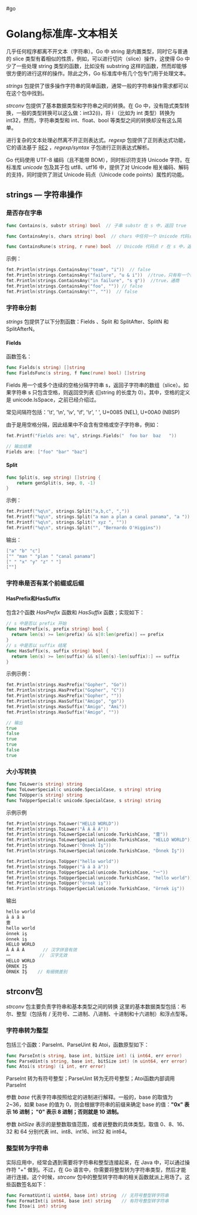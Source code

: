#go

# Golang标准库-文本相关

几乎任何程序都离不开文本（字符串）。Go 中 string 是内置类型，同时它与普通的 slice 类型有着相似的性质，例如，可以进行切片（slice）操作，这使得 Go 中少了一些处理 string 类型的函数，比如没有 substring 这样的函数，然而却能够很方便的进行这样的操作。除此之外，Go 标准库中有几个包专门用于处理文本。

_strings_ 包提供了很多操作字符串的简单函数，通常一般的字符串操作需求都可以在这个包中找到。

_strconv_ 包提供了基本数据类型和字符串之间的转换。在 Go 中，没有隐式类型转换，一般的类型转换可以这么做：int32(i)，将 i （比如为 int 类型）转换为 int32，然而，字符串类型和 int、float、bool 等类型之间的转换却没有这么简单。

进行复杂的文本处理必然离不开正则表达式。_regexp_ 包提供了正则表达式功能，它的语法基于 [RE2](http://code.google.com/p/re2/wiki/Syntax) ，_regexp/syntax_ 子包进行正则表达式解析。

Go 代码使用 UTF-8 编码（且不能带 BOM），同时标识符支持 Unicode 字符。在标准库 _unicode_ 包及其子包 utf8、utf16 中，提供了对 Unicode 相关编码、解码的支持，同时提供了测试 Unicode 码点（Unicode code points）属性的功能。

## strings — 字符串操作

### 是否存在字串
```go
func Contains(s, substr string) bool  // 子串 substr 在 s 中，返回 true

func ContainsAny(s, chars string) bool  // chars 中任何一个 Unicode 代码点在 s 中，返回 true

func ContainsRune(s string, r rune) bool  // Unicode 代码点 r 在 s 中，返回 true
```

示例：
```go
fmt.Println(strings.ContainsAny("team", "i"))  // false
fmt.Println(strings.ContainsAny("failure", "u & i"))  //true，只有有一个存在就true
fmt.Println(strings.ContainsAny("in failure", "s g"))  //true，通商
fmt.Println(strings.ContainsAny("foo", "")) // false
fmt.Println(strings.ContainsAny("", ""))  // false
```

### 字符串分割
_strings_ 包提供了以下分割函数：Fields 、Split 和 SplitAfter、SplitN 和 SplitAfterN。

#### Fields
函数签名：
```go
func Fields(s string) []string
func FieldsFunc(s string, f func(rune) bool) []string
```
Fields 用一个或多个连续的空格分隔字符串 s，返回子字符串的数组（slice）。如果字符串 s 只包含空格，则返回空列表 ([]string 的长度为 0）。其中，空格的定义是 unicode.IsSpace，之前已经介绍过。

常见间隔符包括：'\t', '\n', '\v', '\f', '\r', ' ', U+0085 (NEL), U+00A0 (NBSP)

由于是用空格分隔，因此结果中不会含有空格或空子字符串，例如：
```go
fmt.Printf("Fields are: %q", strings.Fields("  foo bar  baz   "))

// 输出结果
Fields are: ["foo" "bar" "baz"]
```

#### Split
```go
func Split(s, sep string) []string { 
	return genSplit(s, sep, 0, -1) 
}
```

示例：
```go
fmt.Printf("%q\n", strings.Split("a,b,c", ","))
fmt.Printf("%q\n", strings.Split("a man a plan a canal panama", "a "))
fmt.Printf("%q\n", strings.Split(" xyz ", ""))
fmt.Printf("%q\n", strings.Split("", "Bernardo O'Higgins"))
```

输出：
```go
["a" "b" "c"]
["" "man " "plan " "canal panama"]
[" " "x" "y" "z" " "]
[""]
```


###  字符串是否有某个前缀或后缀

#### HasPrefix和HasSuffix
包含2个函数 _HasPrefix_ 函数和 _HasSuffix_ 函数；实现如下：
```go
// s 中是否以 prefix 开始
func HasPrefix(s, prefix string) bool {
  return len(s) >= len(prefix) && s[0:len(prefix)] == prefix
}
// s 中是否以 suffix 结尾
func HasSuffix(s, suffix string) bool {
  return len(s) >= len(suffix) && s[len(s)-len(suffix):] == suffix
}
```

示例示例：

```go
fmt.Println(strings.HasPrefix("Gopher", "Go"))
fmt.Println(strings.HasPrefix("Gopher", "C"))
fmt.Println(strings.HasPrefix("Gopher", ""))
fmt.Println(strings.HasSuffix("Amigo", "go"))
fmt.Println(strings.HasSuffix("Amigo", "Ami"))
fmt.Println(strings.HasSuffix("Amigo", ""))

// 输出
true
false
true
true
false
true
```

### 大小写转换

```go
func ToLower(s string) string
func ToLowerSpecial(c unicode.SpecialCase, s string) string
func ToUpper(s string) string
func ToUpperSpecial(c unicode.SpecialCase, s string) string
```


示例示例
```go
fmt.Println(strings.ToLower("HELLO WORLD"))
fmt.Println(strings.ToLower("Ā Á Ǎ À"))
fmt.Println(strings.ToLowerSpecial(unicode.TurkishCase, "壹"))
fmt.Println(strings.ToLowerSpecial(unicode.TurkishCase, "HELLO WORLD"))
fmt.Println(strings.ToLower("Önnek İş"))
fmt.Println(strings.ToLowerSpecial(unicode.TurkishCase, "Önnek İş"))

fmt.Println(strings.ToUpper("hello world"))
fmt.Println(strings.ToUpper("ā á ǎ à"))
fmt.Println(strings.ToUpperSpecial(unicode.TurkishCase, "一"))
fmt.Println(strings.ToUpperSpecial(unicode.TurkishCase, "hello world"))
fmt.Println(strings.ToUpper("örnek iş"))
fmt.Println(strings.ToUpperSpecial(unicode.TurkishCase, "örnek iş"))
```

输出
```go
hello world
ā á ǎ à
壹
hello world
önnek iş
önnek iş
HELLO WORLD
Ā Á Ǎ À       // 汉字拼音有效
一           //  汉字无效
HELLO WORLD
ÖRNEK IŞ
ÖRNEK İŞ    // 有细微差别
```


## strconv包 
_strconv_ 包主要负责字符串和基本类型之间的转换
这里的基本数据类型包括：布尔、整型（包括有 / 无符号、二进制、八进制、十进制和十六进制）和浮点型等。


### 字符串转为整型
包括三个函数：ParseInt、ParseUint 和 Atoi，函数原型如下：

```go
func ParseInt(s string, base int, bitSize int) (i int64, err error)
func ParseUint(s string, base int, bitSize int) (n uint64, err error)
func Atoi(s string) (i int, err error)
```
ParseInt 转为有符号整型；ParseUint 转为无符号整型；Atoi函数内部调用ParseInt

参数 _base_ 代表字符串按照给定的进制进行解释。一般的，base 的取值为 2~36，如果 base 的值为 0，则会根据字符串的前缀来确定 base 的值：**"0x" 表示 16 进制； "0" 表示 8 进制；否则就是 10 进制。**

参数 _bitSize_ 表示的是整数取值范围，或者说整数的具体类型。取值 0、8、16、32 和 64 分别代表 int、int8、int16、int32 和 int64。


### 整型转为字符串
实际应用中，经常会遇到需要将字符串和整型连接起来，在 Java 中，可以通过操作符 "+" 做到。不过，在 Go 语言中，你需要将整型转为字符串类型，然后才能进行连接。这个时候，_strconv_ 包中的整型转字符串的相关函数就派上用场了。这些函数签名如下：

```go
func FormatUint(i uint64, base int) string	// 无符号整型转字符串
func FormatInt(i int64, base int) string	// 有符号整型转字符串
func Itoa(i int) string
```